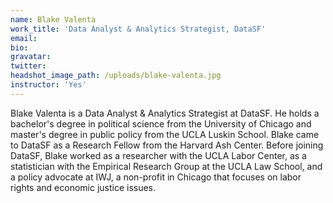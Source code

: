 ```yaml
---
name: Blake Valenta
work_title: 'Data Analyst & Analytics Strategist, DataSF'
email:
bio:
gravatar:
twitter:
headshot_image_path: /uploads/blake-valenta.jpg
instructor: 'Yes'
---
```


Blake Valenta is a Data Analyst & Analytics Strategist at DataSF. He holds a bachelor's degree in political science from the University of Chicago and master's degree in public policy from the UCLA Luskin School. Blake came to DataSF as a Research Fellow from the Harvard Ash Center. Before joining DataSF, Blake worked as a researcher with the UCLA Labor Center, as a statistician with the Empirical Research Group at the UCLA Law School, and a policy advocate at IWJ, a non-profit in Chicago that focuses on labor rights and economic justice issues.